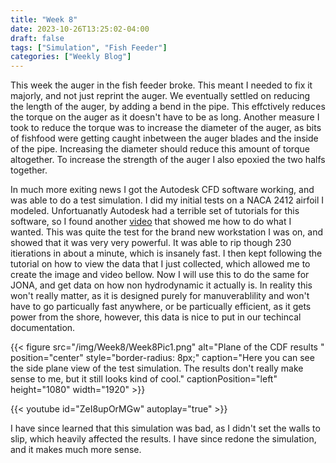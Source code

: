```yaml
---
title: "Week 8"
date: 2023-10-26T13:25:02-04:00
draft: false
tags: ["Simulation", "Fish Feeder"]
categories: ["Weekly Blog"]
---
```


This week the auger in the fish feeder broke. This meant I needed to fix it majorly, and not just reprint the auger. We eventually settled on reducing the length of the auger, by adding a bend in the pipe. This effctively reduces the torque on the auger as it doesn't have to be as long. Another measure I took to reduce the torque was to increase the diameter of the auger, as bits of fishfood were getting caught inbetween the auger blades and the inside of the pipe. Increasing the diameter should reduce this amount of torque altogether. To increase the strength of the auger I also epoxied the two halfs together. 

In much more exiting news I got the Autodesk CFD software working, and was able to do a test simulation. I did my initial tests on a NACA 2412 airfoil I modeled. Unfortuanatly Autodesk had a terrible set of tutorials for this software, so I found another [video](https://www.youtube.com/watch?v=nS9SfKLdkw4) that showed me how to do what I wanted. This was quite the test for the brand new workstation I was on, and showed that it was very very powerful. It was able to rip though 230 itierations in about a minute, which is insanely fast. I then kept following the tutorial on how to view the data that I just collected, which allowed me to create the image and video bellow. Now I will use this to do the same for JONA, and get data on how non hydrodynamic it actually is. In reality this won't really matter, as it is designed purely for manuverablility and won't have to go particually fast anywhere, or be particually efficient, as it gets power from the shore, however, this data is nice to put in our techincal documentation. 

{{< figure src="/img/Week8/Week8Pic1.png" alt="Plane of the CDF results " position="center" style="border-radius: 8px;" caption="Here you can see the side plane view of the test simulation. The results don't really make sense to me, but it still looks kind of cool." captionPosition="left" height="1080" width="1920" >}}

{{< youtube id="ZeI8upOrMGw" autoplay="true" >}}

I have since learned that this simulation was bad, as I didn't set the walls to slip, which heavily affected the results. I have since redone the simulation, and it makes much more sense. 
